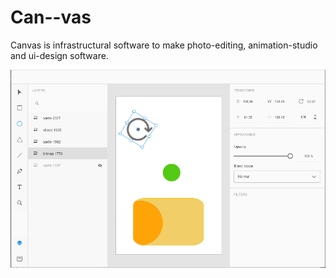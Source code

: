 # Can--vas
Canvas is infrastructural software to make photo-editing, animation-studio and ui-design software.

![Test Project](https://github.com/blueboxgames/canvas/blob/master/resources/screenshot.png)
